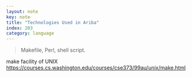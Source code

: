 ```yaml
---
layout: note
key: note
title: "Technologies Used in Ariba"
index: 203
category: language
---
```


> Makefile, Perl, shell script.

make facility of UNIX
https://courses.cs.washington.edu/courses/cse373/99au/unix/make.html
